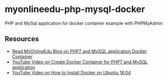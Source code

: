 # myonlineedu-php-mysql-docker
PHP and MySql application for docker container example with PHPMyAdmin

## Resources

* [Read MyOnlineEdu Blog on PHP7 and MySQL application Docker Container](https://www.myonlineedu.com/blog/view/13/build-docker-container-for-php-7-and-mysql-based-application)
* [YouTube Video on Create Docker Container for PHP7 and MySQL application](https://www.youtube.com/watch?v=ICYVjkPobUo)
* [YouTube Video on How to Install Docker on Ubuntu 18.04](https://www.youtube.com/watch?v=W7BvS942UZA)
